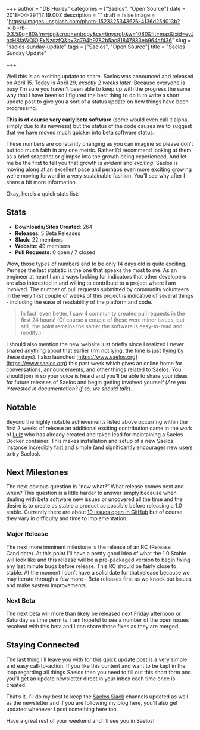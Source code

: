 +++
author = "DB Hurley"
categories = ["Saelos", "Open Source"]
date = 2018-04-29T17:19:00Z
description = ""
draft = false
image = "https://images.unsplash.com/photo-1523325343676-4136d25d013b?ixlib=rb-0.3.5&q=80&fm=jpg&crop=entropy&cs=tinysrgb&w=1080&fit=max&ixid=eyJhcHBfaWQiOjExNzczfQ&s=3c794b9782b5ac81847883eb964af436"
slug = "saelos-sunday-update"
tags = ["Saelos", "Open Source"]
title = "Saelos Sunday Update"

+++


Well this is an exciting update to share. Saelos was announced and released on April 15. Today is April 29, _exactly 2 weeks later_. Because everyone is busy I’m sure you haven’t been able to keep up with the progress the same way that I have been so I figured the best thing to do is to write a short update post to give you a sort of a status update on how things have been progressing.

**This is of course very early beta software** (some would even call it alpha, simply due to its newness) but the status of the code causes me to suggest that we have moved much quicker into beta software status.

These numbers are constantly changing as you can imagine so please don’t put too much faith in any one metric. Rather I’d recommend looking at them as a brief snapshot or glimpse into the growth being experienced. And let me be the first to tell you that growth is _evident_ and _exciting_. Saelos is moving along at an excellent pace and perhaps even more exciting growing we’re moving forward in a very sustainable fashion. You’ll see why after I share a bit more information.

Okay, here’s a quick stats list:

## Stats

* **Downloads/Sites Created**: 264
* **Releases**: 5 Beta Releases
* **Slack**: 22 members
* **Website**: 49 members
* **Pull Requests**: 0 open / 7 closed

Wow, those types of numbers and to be only 14 days old is quite exciting. Perhaps the last statistic is the one that speaks the most to me. As an engineer at heart I am always looking for indicators that other developers are also interested in and willing to contribute to a project where I am involved. The number of pull requests submitted by community volunteers in the very first couple of weeks of this project is indicative of several things - including the ease of readability of the platform and code.

> In fact, even better, I saw 4 community created pull requests in the first 24 hours! (Of course a couple of these were minor issues, but still, the point remains the same: the software is easy-to-read and modify.)

I should also mention the new website just briefly since I realized I never shared anything about that earlier (I’m not lying, the time is just flying by these days). I also launched [https://www.saelos.org](https://www.saelos.org) this past week which gives an online home for conversations, announcements, and other things related to Saelos. You should join in so your voice is heard and you’ll be able to share your ideas for future releases of Saelos and begin getting involved yourself (_Are you interested in documentation? If so, we should talk_).

## Notable

Beyond the highly notable achievements listed above occurring within the first 2 weeks of release an additional exciting contribution came in the work of [Luiz](https://github.com/luizeof) who has already created and taken lead for maintaining a Saelos Docker container. This makes installation and setup of a new Saelos instance incredibly fast and simple (and significantly encourages new users to try Saelos).

## Next Milestones

The next obvious question is “now what?” What release comes next and when? This question is a little harder to answer simply because when dealing with beta software new issues or uncovered all the time and the desire is to create as stable a product as possible before releasing a 1.0 stable. Currently there are about [10 issues open in GitHub](https://github.com/saelos/saelos/issues) but of course they vary in difficulty and time to implementation.

### Major Release

The next more imminent milestone is the release of an RC (Release Candidate). At this point I’ll have a pretty good idea of what the 1.0 Stable will look like and this release will be a pre-packaged version to begin fixing any last minute bugs before release. This RC should be fairly close to stable. At the moment I don’t have a solid date for that release because we may iterate through a few more - Beta releases first as we knock out issues and make system improvements.

### Next Beta

The next beta will more than likely be released next Friday afternoon or Saturday as time permits. I am hopeful to see a number of the open issues resolved with this beta and I can share those fixes as they are merged.

## Staying Connected

The last thing I’ll leave you with for this quick update post is a very simple and easy call-to-action. If you like this content and want to be kept in the loop regarding all things Saelos then you need to fill out this short form and you’ll get an update newsletter direct in your inbox each time once is created.

That’s it. I’ll do my best to keep the [Saelos Slack](https://Saelos.slack.com) channels updated as well as the newsletter and if you are following my blog here, you’ll also get updated whenever I post something here too.

Have a great rest of your weekend and I’ll see you in Saelos!

